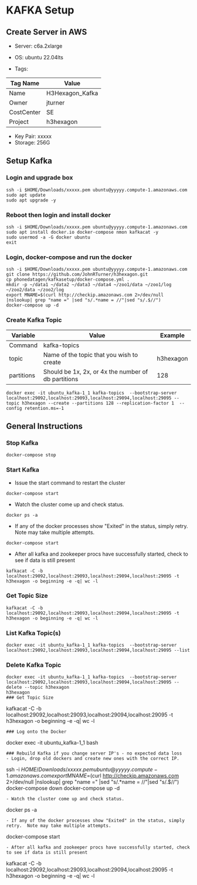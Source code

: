 # KAFKA Setup

## Create Server in AWS
- Server: c6a.2xlarge
- OS: ubuntu 22.04lts

- Tags:

| Tag Name   | Value           |
|------------|-----------------|
| Name       | H3Hexagon_Kafka |
| Owner      | jturner         |
| CostCenter | SE              |
| Project    | h3hexagon       |

- Key Pair: xxxxx
- Storage: 256G

## Setup Kafka

### Login and upgrade box
```
ssh -i $HOME/Downloads/xxxxx.pem ubuntu@yyyyy.compute-1.amazonaws.com
sudo apt update
sudo apt upgrade -y
```
### Reboot then login and install docker
```
ssh -i $HOME/Downloads/xxxxx.pem ubuntu@yyyyy.compute-1.amazonaws.com
sudo apt install docker.io docker-compose nmon kafkacat -y
sudo usermod -a -G docker ubuntu
exit
```
### Login, docker-compose and run the docker
```
ssh -i $HOME/Downloads/xxxxx.pem ubuntu@yyyyy.compute-1.amazonaws.com
git clone https://github.com/JohnRTurner/h3hexagon.git
cp phonedatagen/kafkasetup/docker-compose.yml .
mkdir -p ~/data1 ~/data2 ~/data3 ~/data4 ~/zoo1/data ~/zoo1/log ~/zoo2/data ~/zoo2/log
export MNAME=$(curl http://checkip.amazonaws.com 2>/dev/null |nslookup| grep "name =" |sed "s/.*name = //"|sed "s/.$//")
docker-compose up -d
```
### Create Kafka Topic
| Variable   | Value                                               | Example   |
|------------|-----------------------------------------------------|-----------|
| Command    | kafka-topics                                        |           |
| topic      | Name of the topic that you wish to create           | h3hexagon |
| partitions | Should be 1x, 2x, or 4x the number of db partitions | 128       |
```
docker exec -it ubuntu_kafka-1_1 kafka-topics  --bootstrap-server localhost:29092,localhost:29093,localhost:29094,localhost:29095 --topic h3hexagon --create --partitions 128 --replication-factor 1  --config retention.ms=-1 
```
## General Instructions
### Stop Kafka
```
docker-compose stop
```
### Start Kafka
- Issue the start command to restart the cluster
```
docker-compose start
```
- Watch the cluster come up and check status.
```
docker ps -a
```
- If any of the docker processes show "Exited" in the status, simply retry.  Note may take multiple attempts.
```
docker-compose start
```
- After all kafka and zookeeper procs have successfully started, check to see if data is still present
```
kafkacat -C -b localhost:29092,localhost:29093,localhost:29094,localhost:29095 -t h3hexagon -o beginning -e -q| wc -l
```

### Get Topic Size
```
kafkacat -C -b localhost:29092,localhost:29093,localhost:29094,localhost:29095 -t h3hexagon -o beginning -e -q| wc -l
```
### List Kafka Topic(s)
```
docker exec -it ubuntu_kafka-1_1 kafka-topics  --bootstrap-server localhost:29092,localhost:29093,localhost:29094,localhost:29095 --list
```
### Delete Kafka Topic
```
docker exec -it ubuntu_kafka-1_1 kafka-topics  --bootstrap-server localhost:29092,localhost:29093,localhost:29094,localhost:29095 --delete --topic h3hexagon 
h3hexagon
### Get Topic Size
```
kafkacat -C -b localhost:29092,localhost:29093,localhost:29094,localhost:29095 -t h3hexagon -o beginning -e -q| wc -l
```
### Log onto the Docker
```
docker exec -it ubuntu_kafka-1_1 bash
```
### Rebuild Kafka if you change server IP's - no expected data loss
- Login, drop old dockers and create new ones with the correct IP.
```
ssh -i $HOME/Downloads/xxxxx.pem ubuntu@yyyyy.compute-1.amazonaws.com
export MNAME=$(curl http://checkip.amazonaws.com 2>/dev/null |nslookup| grep "name =" |sed "s/.*name = //"|sed "s/.$//")
docker-compose down
docker-compose up -d
```
- Watch the cluster come up and check status.
```
docker ps -a
```
- If any of the docker processes show "Exited" in the status, simply retry.  Note may take multiple attempts.
```
docker-compose start
```
- After all kafka and zookeeper procs have successfully started, check to see if data is still present
```
kafkacat -C -b localhost:29092,localhost:29093,localhost:29094,localhost:29095 -t h3hexagon -o beginning -e -q| wc -l
```
